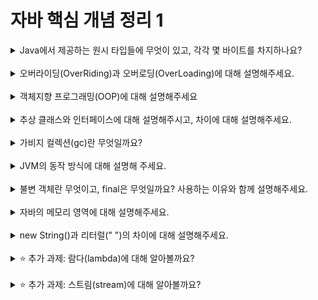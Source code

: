 
# 자바 핵심 개념 정리 1
<details>
<summary>Java에서 제공하는 원시 타입들에 무엇이 있고, 각각 몇 바이트를 차지하나요?</summary>
<div markdown="1">   
<br>

자바의 원시 타입 (Primitive Type): 실제 데이터의 값을 저장하는 타입으로 CPU나 운영체제에 따라 크기가 변하지 않는다.<br>
* <U>논리형</U>
    * boolean (1byte)
* <U>문자형</U>
    * char (2byte)
* <U>정수형</U>
    * byte (1byte)
    * short (2byte)
    * int (4byte)
    * long (8byte)
* <U>실수형</U>
    * float (4byte)
    * double (8byte)
</div>
</details>
<br>

<details>
<summary>오버라이딩(OverRiding)과 오버로딩(OverLoading)에 대해 설명해주세요.</summary>
<div markdown="1">
<br>

* <U>오버라이딩(Overriding)</U>: 부모 클래스의 메서드를 자식 클래스에서 재정의하는 것
* <U>오버로딩(Overloading)</U>: 하나의 클래스 내에서 같은 이름의 메서드를 매개변수의 타입과 개수를 다르게 하여 여러 개 구현하는 것
</div>
</details>
<br>

<details>
<summary>객체지향 프로그래밍(OOP)에 대해 설명해주세요</summary>
<div markdown="1">
<br>

* <U>객체 지향 프로그래밍</U>: 실제 세계의 물체 혹은 데이터를 상태와 행위를 가진 객체로 표현하고, 그 객체들 간의 관계와 상호작용을 프로그램으로 나타내는 프로그래밍 방법<br>
* 객체 지향 프로그래밍의 4가지 특징

    * <U>캡슐화</U> (Encapsulation) : 서로 연관된 필드와 메서드들을 "클래스" 라고 하는 하나의 캡슐 안에 묶어 외부로부터 정보를 보호하고 은닉하는 것
    * <U>상속</U> (Inheritance) : 상위 클래스의 속성과 행위를 하위 클래스가 물려받는 것
    * <U>추상화</U> (Abstraction) : 객체의 공통된 속성과 행위만을 추출해내는 것
    * <U>다형성</U> (Polymorphism) : 같은 이름의 메서드가 클래스 혹은 객체에 따라서 다르게 구현되는 것. 사례로 오버라이딩과 오버로이딩이 존재한다.

</div>
</details>
<br>

<details>
<summary>추상 클래스와 인터페이스에 대해 설명해주시고, 차이에 대해 설명해주세요.</summary>
<div markdown="1">
<br>

* 추상 메서드: 구현부가 작성되지 않은 메서드<br>
  ```public abstract void example();```
  <br><br>
* 추상 클래스: 추상 메서드를 선언해 상속을 통해 자식 클래스에서 완성하도록 유도하는 클래스
    * ```abstract``` 라는 예약어를 통해 추상 클래스임을 나타낸다.
    * 추상 메서드 외에 일반 클래스와 같이 일반적인 필드, 메서드, 생성자를 가질 수 있다.
    * 상속 키워드로 ```extends``` 를 사용한다.
    * 다중 상속은 불가능하고 단일 상속만 허용한다.

* 인터페이스: 오직 추상 메서드와 상수(static final) 만을 가지고 있는 것을 인터페이스라고 한다.
    * ```interface``` 키워드를 사용한다.
    * 일반 메서드 또는 멤버 변수를 가질 수 없다.
    * 인터페이스의 모든 멤버 변수는 public static final 이어야 하며, 생략 가능하다.
    * 인터페이스의 모든 메서드는 public abstract 이어야 하며, 생략 가능하다.
    * Java8 부터는 static, default 메서드를 사용 가능하다.
    * 상속 키워드로 ```implements``` 를 사용한다.
    * 클래스에 다중 구현을 지원하며, 인터페이스 끼리는 다중 상속을 지원한다.

* 추상 클래스와 인터페이스의 공통점
    1. 객체를 생성할 수 없다. (인스턴스화 불가능)
    2. 추상 메서드를 포함한다.
    3. 가지고 있는 추상 메서드를 구현하도록 강제한다.

* 추상 클래스 vs 인터페이스
    1. 사용 키워드: ```abstract``` vs ```interface```
    2. 사용 가능 변수: ```제한 없음``` vs ```static final (상수)```
    3. 사용 가능 접근 제어자: ```제한 없음``` vs ```public```
    4. 상속 키워드: ```extends``` vs ```implements```
    5. 다중 상속: ```불가능``` vs ```가능```
    6. 사용 목적: ```상속을 통한 기능 확장``` vs ```구현 객체의 동일한 기능 실행 보장```

</div>
</details>
<br>

<details>
<summary>가비지 컬렉션(gc)란 무엇일까요?</summary>
<div markdown="1">
<br>

- 가비지 컬렉션: 자바의 메모리 관리 방법 중 하나로, JVM의 heap 영역에서 동적으로 할당했던 메모리 영역 중 필요없게 된 메모리 영역을 주기적으로 삭제하는 프로세스

- 장점: 자동으로 메모리를 관리해주므로 개발자가 이를 관리할 필요가 없어지며, 메모리 누수를 방지해준다.
- 단점: 메모리가 해제되는 시점을 정확히 알지 못한다. 가비지 컬렉션이 동작하는 동안 다른 동작들이 자꾸 멈추는 등의 오버헤드가 발생하고, 성능 하락으로 이어진다.
</div>
</details>
<br>

<details>
<summary>JVM의 동작 방식에 대해 설명해 주세요.</summary>
<div markdown="1">
<br>

1. 작성된 자바 소스코드(.java) 파일이 자바 컴파일러를 통해 자바 바이트 코드(.class) 로 컴파일된다.
2. 컴파일된 바이트 코드를 클래스 로더에게 전달
3. 클래스 로더는 동적 로딩을 통해 필요한 클래스와 객체들을 로딩 및 링크하여 runtime data area 에 업로드
4. Execution Engine 에서 JVM 메모리에 올라온 바이트 코드를 해석하여 bynary code 생성
5. 바이너리 코드가 runtime data area에 배치되어 수행됨
</div>
</details>
<br>

<details>
<summary>불변 객체란 무엇이고, final은 무엇일까요? 사용하는 이유와 함께 설명해주세요.</summary>
<div markdown="1">
<br>

- 불변 객체: 객체 생성 이후로 내부의 상태를 바꿀 수 없는 객체.   
  read-only 메소드만을 제공해야한다. 객체 내부의 상태를 제공하는 메소드(getter 등) 을 제공하지 않거나 제공하는 경우 방어적 복사(defensive-copy)를 통해 제공한다.   
  자바의 대표적인 불변 객체로는 String이 존재한다.

- final: 자바에서 불변성을 확보할 수 있도록 제공하는 키워드.   
  클래스나 변수에 final 을 붙이면 처음 정의된 상태가 변하지 않는다는 것을 보장한다는 의미이다.

- 사용하는 이유
    1. Thread-Safe 하여 병렬 프로그래밍에 유용하며 동기화를 고려하지 않아도 된다.: 일반적으로 멀티 스레드 환경에서 동기화 문제는 공유자원에 동시적으로 쓰기(write) 때문인데, 공유 자원이 불변이라면 동기화를 고려하지 않아도 된다.   
       *thread-safe는 멀티 스레드 프로그래밍에서 일반적으로 어떤 함수나 변수, 혹은 객체가 여러 스레드로부터 동시에 접근이 이루어져도 프로그램의 실행에 문제가 없음을 의미한다.
    2. 실패 원자적인(Failure Atomic) 메소드를 만들 수 있다.: 불변 객체는 항상 같은 값을 유지하기 때문에 예외가 발생하여도 메소드 호출 전의 상태를 유지 가능하며, 오류가 발생하지 않은 것처럼 다음 로직을 처리하는 것이 가능하다
    3. Cache나 Map, Set 등의 요소로 활용하기에 더욱 적합하다.: cache나 map, set 등으로 사용되는 객체가 변경되었다면 이를 갱신하는 작업을 추가로 해주어야하지만, 불변 객체의 경우 이와 같은 부가 작업을 고려하지 않아도 된다.
    4. 부수 효과(Side Effect)를 피해 오류가능성을 최소화 할 수 있다.: 만약 객체의 Setter가 구현되어 있어 여러 메소드에서 객체의 값이 변경된다면 객체를 예측하기 어려워진다. 객체의 바뀐 상태를 파악하려면 여러 메소드를 살펴보아야하고, 이러한 부분은 유지보수성을 떨어뜨린다. 불변 객체의 경우 값의 수정이 불가하므로 변경 가능성이 적다. 따라서 메소드들이 호출되어도 객체의 상태가 유지되기 때문에 안전하게 객체를 다시 사용할 수 있어 최종적으로 오류를 줄여 유지보수성이 높은 코드를 만들어준다.    
       *부수 효과: 함수 내에서의 어떤 구현이 함수 외부에 영향을 끼치는 경우 해당 함수는 부수 효과가 있다고 이야기한다.
    5. 다른 사람이 작성한 함수를 예측가능하며 안전하게 사용할 수 있다.: 불변성이 보장된 메서드라면 다른 사람이 개발한 메서드를 위험 없이 사용 가능하다.
    6. 가비지 컬렉션의 성능을 높일 수 있다.: 가변 객체를 사용하면 내부 인스턴스 필드를 변경할 수 있으므로 참조가 끊어진 객체들이 컨테이너와 별개로 GC의 대상이 된다. 불변 객체를 사용할 시 내부 인스턴스 필드를 변경할 수 없으므로 컨테이너를 더이상 사용하지 않게 되면 내부 인스턴스 필드까지 한번에 GC를 수행할 수 있다. 따라서 불변 객체를 사용하면 가비지 컬렉터가 스캔해야하는 메모리 영역과 GC의 빈도 수가 줄어든다.
</div>
</details>
<br>

<details>
<summary>자바의 메모리 영역에 대해 설명해주세요.</summary>
<div markdown="1">
<br>

Run-time data area: JVM의 메모리 영역으로 자바 어플리케이션을 실행할 때 JVM 이 OS 로부터 할당받은 메모리 공간이다. 해당 공간은 크게 다음과 같이 나눠진다.

1. Method Area
   JVM 이 실행되면서 생기는 공간이다. Class 정보, 전역 변수 정보, Static 변수 정보가 저장되는 공간이다.
   모든 스레드에서 정보가 공유된다.
   Runtime constant pool 라고 하는 상수 정보가 저장되는 공간이 있다.
   JVM이 종료될 때까지 유지된다.
2. Heap Area
   new 연산자로 생성된 객체, Array와 같은 동적으로 생성된 데이터가 저장되는 공간
   Heap에 저장된 데이터는 GC가 처리하지 않는 한 소멸되지 않는다.
   Reference type의 데이터가 저장되는 공간
   힙의 참조 주소는 스택이 가지고 있고, 해당 객체를 통해서만 힙 영역에 있는 인스턴스를 핸들링할 수가 있다.
   모든 스레드에서 정보가 공유된다.
3. Stack Area
   기본 자료형을 생성할 때 저장되는 공간으로 임시적으로 사용되는 변수나 정보들이 저장된다.
   메서드가 호출될 때마다 생성하고, 메서드 실행이 끝나면 제거된다.
   스레드마다 하나씩 존재한다.
   힙 메모리 영역보다 비교적 빠르다.
4. PC Register
   명령어의 주소값이 저장되는 공간이다.
   스레드들은 자신만의 PC Register 를 가지고 있다.
5. Native Method Stack
   자바 외 언어로 작성된 네이티브 코드를 위한 메모리 영역이다.
</div>
</details>
<br>

<details>
<summary>new String()과 리터럴(" ")의 차이에 대해 설명해주세요.</summary>
<div markdown="1">
<br>

- new 연산자를 통해 문자열 객체를 생성하는 경우 메모리의 heap 영역에 할당된다.
- 리터럴을 이용한 경우 String constant pool 이라는 상수풀 영역에 할당된다.
- 메모리를 할당한 영역이 달라지므로 주소값 비교를 하면 false 가 나오게 된다.
</div>
</details>
<br>

<details>
<summary>⭐️ 추가 과제: 람다(lambda)에 대해 알아볼까요?</summary>
<div markdown="1">
<br>

- 람다 표현식: 함수형 프로그래밍을 구성하기 위한 함수식. 자바의 메서드를 간결한 함수식으로 표현한 것
- 원래 자바에서는 메서드를 표현하려면 클래스를 정의해야하지만, 람다식으로 표현하면 메서드의 이름과 반환값을 생략 가능하고 이를 변수에 넣어 자바 코드가 간결해지는 장점이 존재
- 람다식을 이름이 없는 함수, '익명 함수(anonymous function)' 이라고도 한다.
```java
//원래 메서드
int add(int x, int y){
    return x+y;
}

//람다 표현식 1
(int x, int y)->{
    return x+y;
}

//람다 표현식 2 매개변수 타입 생략
(x,y) ->{
    return x+y;
}

//람다 표현식 3 중괄호, return 생략 (함수에 리턴문 한줄만 있을 경우)
(x,y) -> x+y;
```

</div>
</details>
<br>

<details>
<summary>⭐️ 추가 과제: 스트림(stream)에 대해 알아볼까요?</summary>
<div markdown="1">
<br>

- 스트림: Java 8부터 추가된 기술로 람다를 활용해 배열과 컬렉션을 함수형으로 간단하게 처리할 수 있는 기능이다.
- 스트림은 데이터 소스를 추상화하고, 데이터를 다루는 데 자주 사용되는 메서드를 정의해 놓아서 데이터 소스에 상관 없이 모두 같은 방식으로 다룰 수 있으므로 코드의 재사용성이 높아진다.
  <br>

- 스트림 중간 연산
    - Filtering: 스트림 내 요소들을 하나씩 평가해서 걸러내는 작업
    - Mapping: 스트림 내 요소들을 하나씩 특정 값으로 변환하는 작업
    - Sorting: 스트림 내 요소들을 정렬하는 작업. Comparator 사용

- 스트림 최종 연산
    - Calculating: 기본형 타입을 사용하는 경우 스트림 내 요소들로 min,max,sum,avg 등을 구하는 연산 수행 가능
    - Reduction: 스트림의 요소를 하나씩 줄여가며 누적 연산을 수행
    - Collecting: 스트림의 요소를 원하는 자료형으로 반환
    - Matching: 특정 조건을 만족하는 요소가 있는지 체크한 결과를 반환
    - Iterating: forEach로 스트림을 돌면서 실행되는 작업
    - Finding: 스트림에서 하나의 요소를 반환
</div>
</details>
<br>
